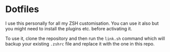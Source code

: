 # Dotfiles

I use this personally for all my ZSH customisation. You can use it also but you might need
to install the plugins etc. before activating it.

To use it, clone the repository and then run the `link.sh` command which will backup your
existing `.zshrc` file and replace it with the one in this repo.
